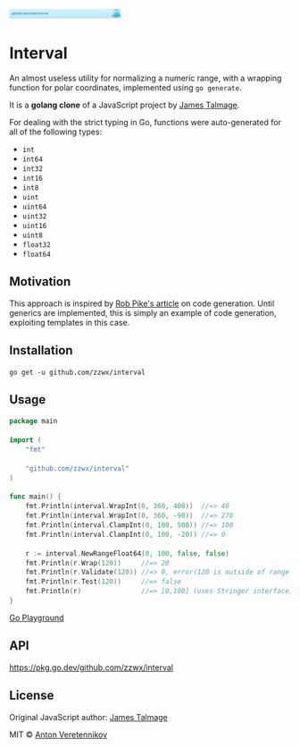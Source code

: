 [![github.com/zzwx/interval](./doc/gobadge.svg)](https://pkg.go.dev/github.com/zzwx/interval)

# Interval

An almost useless utility for normalizing a numeric range, with a wrapping function for polar coordinates, implemented using `go generate`.

It is a **golang clone** of a JavaScript project by [James Talmage](https://github.com/jamestalmage/normalize-range).

For dealing with the strict typing in Go, functions were auto-generated for all of the following types:

* `int`
* `int64`
* `int32`
* `int16`
* `int8`
* `uint`
* `uint64`
* `uint32`
* `uint16`
* `uint8`
* `float32`
* `float64`

## Motivation

This approach is inspired by [Rob Pike's article](https://blog.golang.org/generate) on code generation. Until generics are implemented, this is simply an example of code generation, exploiting templates in this case.

## Installation

```
go get -u github.com/zzwx/interval
```

## Usage

```go
package main

import (
	"fmt"

	"github.com/zzwx/interval"
)

func main() {
	fmt.Println(interval.WrapInt(0, 360, 400))  //=> 40
	fmt.Println(interval.WrapInt(0, 360, -90))  //=> 270
	fmt.Println(interval.ClampInt(0, 100, 500)) //=> 100
	fmt.Println(interval.ClampInt(0, 100, -20)) //=> 0

	r := interval.NewRangeFloat64(0, 100, false, false)
	fmt.Println(r.Wrap(120))     //=> 20
	fmt.Println(r.Validate(120)) //=> 0, error(120 is outside of range [0,100])
	fmt.Println(r.Test(120))     //=> false
	fmt.Println(r)               //=> [0,100] (uses Stringer interface)
}
```

[Go Playground](https://play.golang.org/p/c_cqte_YoAe)

## API

https://pkg.go.dev/github.com/zzwx/interval

## License

Original JavaScript author: [James Talmage](https://github.com/jamestalmage/normalize-range)

MIT © [Anton Veretennikov](https://github.com/zzwx)
